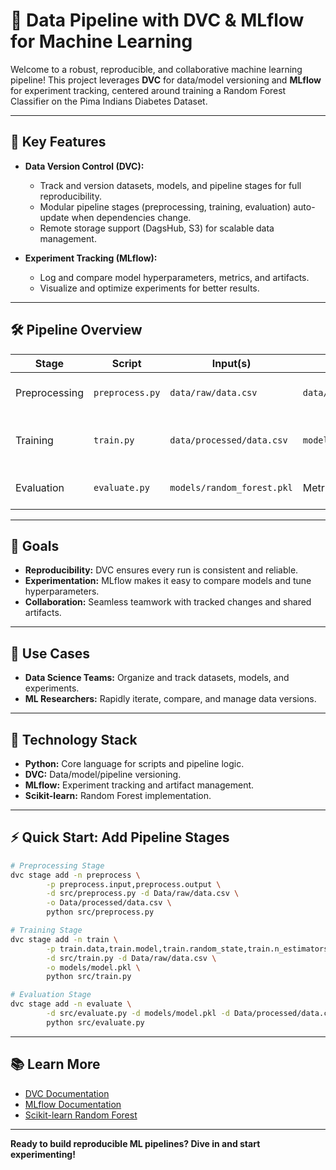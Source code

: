 # 🚀 Data Pipeline with DVC & MLflow for Machine Learning

Welcome to a robust, reproducible, and collaborative machine learning pipeline! This project leverages **DVC** for data/model versioning and **MLflow** for experiment tracking, centered around training a Random Forest Classifier on the Pima Indians Diabetes Dataset.

---

## 🌟 Key Features

- **Data Version Control (DVC):**
    - Track and version datasets, models, and pipeline stages for full reproducibility.
    - Modular pipeline stages (preprocessing, training, evaluation) auto-update when dependencies change.
    - Remote storage support (DagsHub, S3) for scalable data management.

- **Experiment Tracking (MLflow):**
    - Log and compare model hyperparameters, metrics, and artifacts.
    - Visualize and optimize experiments for better results.

---

## 🛠️ Pipeline Overview

| Stage         | Script                | Input(s)                    | Output(s)                  | Purpose                                      |
|---------------|----------------------|-----------------------------|----------------------------|----------------------------------------------|
| Preprocessing | `preprocess.py`      | `data/raw/data.csv`         | `data/processed/data.csv`  | Clean & prepare data for modeling            |
| Training      | `train.py`           | `data/processed/data.csv`   | `models/random_forest.pkl` | Train Random Forest & log with MLflow        |
| Evaluation    | `evaluate.py`        | `models/random_forest.pkl`  | Metrics in MLflow          | Assess model performance                     |

---

## 🎯 Goals

- **Reproducibility:** DVC ensures every run is consistent and reliable.
- **Experimentation:** MLflow makes it easy to compare models and tune hyperparameters.
- **Collaboration:** Seamless teamwork with tracked changes and shared artifacts.

---

## 👥 Use Cases

- **Data Science Teams:** Organize and track datasets, models, and experiments.
- **ML Researchers:** Rapidly iterate, compare, and manage data versions.

---

## 🧰 Technology Stack

- **Python:** Core language for scripts and pipeline logic.
- **DVC:** Data/model/pipeline versioning.
- **MLflow:** Experiment tracking and artifact management.
- **Scikit-learn:** Random Forest implementation.

---

## ⚡ Quick Start: Add Pipeline Stages

```bash
# Preprocessing Stage
dvc stage add -n preprocess \
        -p preprocess.input,preprocess.output \
        -d src/preprocess.py -d Data/raw/data.csv \
        -o Data/processed/data.csv \
        python src/preprocess.py

# Training Stage
dvc stage add -n train \
        -p train.data,train.model,train.random_state,train.n_estimators,train.max_depth \
        -d src/train.py -d Data/raw/data.csv \
        -o models/model.pkl \
        python src/train.py

# Evaluation Stage
dvc stage add -n evaluate \
        -d src/evaluate.py -d models/model.pkl -d Data/processed/data.csv \
        python src/evaluate.py
```

---

## 📚 Learn More

- [DVC Documentation](https://dvc.org/doc)
- [MLflow Documentation](https://mlflow.org/docs/latest/index.html)
- [Scikit-learn Random Forest](https://scikit-learn.org/stable/modules/generated/sklearn.ensemble.RandomForestClassifier.html)

---

**Ready to build reproducible ML pipelines? Dive in and start experimenting!**